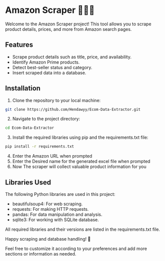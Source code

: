 # Amazon Scraper 🛒🕵️‍♂️

Welcome to the Amazon Scraper project! This tool allows you to scrape product details, prices, and more from Amazon search pages.

## Features

- Scrape product details such as title, price, and availability.
- Identify Amazon Prime products.
- Detect best-seller status and category. 
- Insert scraped data into a database.

## Installation

1. Clone the repository to your local machine:

```bash
git clone https://github.com/Hendawyy/Ecom-Data-Extractor.git
```

2. Navigate to the project directory:
```bash
cd Ecom-Data-Extractor
```
3. Install the required libraries using pip and the requirements.txt file:
```bash
pip install -r requirements.txt
```
4. Enter the Amazon URL when prompted
5. Enter the Desired name for the generated excel file when prompted
6. Now The scraper will collect valuable product information for you

## Libraries Used

The following Python libraries are used in this project:
 - beautifulsoup4: For web scraping.
 - requests: For making HTTP requests.
 - pandas: For data manipulation and analysis.
 - sqlite3: For working with SQLite database.

All required libraries and their versions are listed in the requirements.txt file.

Happy scraping and database handling! 🚀


Feel free to customize it according to your preferences and add more sections or information as needed.
